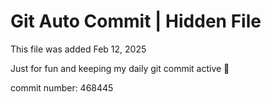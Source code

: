 # Git Auto Commit | Hidden File

This file was added Feb 12, 2025

Just for fun and keeping my daily git commit active 🤪

commit number: 468445
